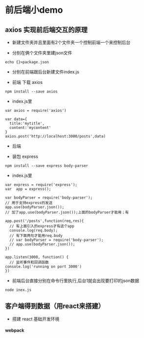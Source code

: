 # 前后端小demo

## axios 实现前后端交互的原理

- 新建文件夹并且里面有2个文件夹一个控制前端一个来控制后台

- 分别在俩个文件夹里建json文件

```
echo {}>package.json
```
- 分别在前端跟后台新建文件index.js

- 前端 下载 axios

```
npm install --save axios
```
- index.js里

```
var axios = require('axios')

var data={
  title:'mytitle',
  content:'mycontent'
}
axios.post('http://localhost:3000/posts',data)

```
- 后端

- 装包 express

```
npm install --save express body-parser
```
- index.js里

```
var express = require('express');
var  app = express();

var bodyParser = require('body-parser');
// 用于支持express的发送
app.use(bodyParser.json());
// 加了app.use(bodyParser.json());上面的bodyParser才能用；有

app.post('/posts',function(req,res){
  // 有上面引入的express才有这个app
  console.log(req.body);
  // 有下面两句才能用req.body
  // var bodyParser = require('body-parser');
  // app.use(bodyParser.json());
})

app.listen(3000, function() {
  // 监听事件和回调函数
console.log('running on port 3000')
})

```
- 前端后台直接分别在命令行里执行,后台1就会出现要打印的json数据

```
node inex.js
```
## 客户端得到数据（用react来搭建）

- 搭建 react 基础开发环境

#### webpack
